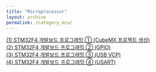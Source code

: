 ```yaml
---
title: "Microprocessor"
layout: archive
permalink: /category_mcu/
---
```

[(1) STM32F4 개발보드 프로그래밍 ① (CubeMX 프로젝트 생성)](/mcu/stm32f4_prog_1/)  
[(2) STM32F4 개발보드 프로그래밍 ② (GPIO)](/mcu/stm32f4_prog_2/)  
[(3) STM32F4 개발보드 프로그래밍 ③ (USB VCP)](/mcu/stm32f4_prog_3/)  
[(4) STM32F4 개발보드 프로그래밍 ④ (USART)](/mcu/stm32f4_prog_4/)  
